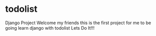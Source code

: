 # todolist
Django Project 
Welcome my friends
this is the first project for me to be going  learn django with todolist
Lets Do It!!!
